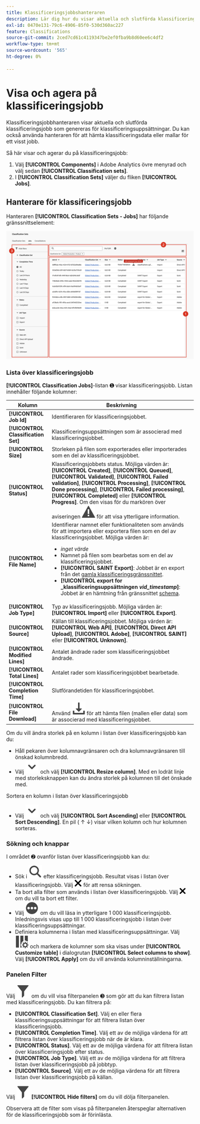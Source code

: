 ```yaml
---
title: Klassificeringsjobbshanteraren
description: Lär dig hur du visar aktuella och slutförda klassificeringsjobb som genereras från klassificeringsuppsättningar.
exl-id: 0470e131-79c6-4906-85f0-530d360ac227
feature: Classifications
source-git-commit: 2ced7cd61c4119347be2ef0fba9b8d60ee6c4df2
workflow-type: tm+mt
source-wordcount: '565'
ht-degree: 0%

---
```


# Visa och agera på klassificeringsjobb

Klassificeringsjobbhanteraren visar aktuella och slutförda klassificeringsjobb som genereras för klassificeringsuppsättningar. Du kan också använda hanteraren för att hämta klassificeringsdata eller mallar för ett visst jobb.

Så här visar och agerar du på klassificeringsjobb:


1. Välj **[!UICONTROL Components]** i Adobe Analytics övre menyrad och välj sedan **[!UICONTROL Classification sets]**.
1. I **[!UICONTROL Classification Sets]** väljer du fliken **[!UICONTROL Jobs]**.

## Hanterare för klassificeringsjobb

Hanteraren **[!UICONTROL Classification Sets - Jobs]** har följande gränssnittselement:

![Klassificeringsuppsättningar - Jobbhanteraren](manage/assets/classifications-sets-jobs.png)



### Lista över klassificeringsjobb

**[!UICONTROL Classification Jobs]**-listan ➊ visar klassificeringsjobb. Listan innehåller följande kolumner:

| Kolumn | Beskrivning |
|---|---|
| **[!UICONTROL Job Id]** | Identifieraren för klassificeringsjobbet. |
| **[!UICONTROL Classification Set]** | Klassificeringsuppsättningen som är associerad med klassificeringsjobbet. |
| **[!UICONTROL Size]** | Storleken på filen som exporterades eller importerades som en del av klassificeringsjobbet. |
| **[!UICONTROL Status]** | Klassificeringsjobbets status. Möjliga värden är: **[!UICONTROL Created]**, **[!UICONTROL Queued]**, **[!UICONTROL Validated]**, **[!UICONTROL Failed validation]**, **[!UICONTROL Processing]**, **[!UICONTROL Done processing]**, **[!UICONTROL Failed processing]**, **[!UICONTROL Completed]** eller **[!UICONTROL Progress]**. Om den visas för du markören över aviseringen ![Varning](/help/assets/icons/Alert.svg) för att visa ytterligare information. |
| **[!UICONTROL File Name]** | Identifierar namnet eller funktionaliteten som används för att importera eller exportera filen som en del av klassificeringsjobbet. Möjliga värden är: <ul><li>*inget värde*</li><li>Namnet på filen som bearbetas som en del av klassificeringsjobbet.</li><li>**[!UICONTROL SAINT Export]**: Jobbet är en export från det [gamla klassificeringsgränssnittet](/help/components/classifications/importer/c-working-with-saint.md).</li><li>**[!UICONTROL export for _klassificeringsuppsättningen _vid_timestamp_]**: Jobbet är en hämtning från gränssnittet [schema](manage/schema.md#download).</li></ul> |
| **[!UICONTROL Job Type]** | Typ av klassificeringsjobb. Möjliga värden är: **[!UICONTROL Import]** eller **[!UICONTROL Export]**. |
| **[!UICONTROL Source]** | Källan till klassificeringsjobbet. Möjliga värden är: **[!UICONTROL Web API]**, **[!UICONTROL Direct API Upload]**, **[!UICONTROL Adobe]**, **[!UICONTROL SAINT]** eller **[!UICONTROL Unknown]**. |
| **[!UICONTROL Modified Lines]** | Antalet ändrade rader som klassificeringsjobbet ändrade. |
| **[!UICONTROL Total Lines]** | Antalet rader som klassificeringsjobbet bearbetade. |
| **[!UICONTROL Completion Time]** | Slutförandetiden för klassificeringsjobbet. |
| **[!UICONTROL File Download]** | Använd ![Hämta](/help/assets/icons/Download.svg) för att hämta filen (mallen eller data) som är associerad med klassificeringsjobbet. |

Om du vill ändra storlek på en kolumn i listan över klassificeringsjobb kan du:

* Håll pekaren över kolumnavgränsaren och dra kolumnavgränsaren till önskad kolumnbredd.
* Välj ![SparrNed](/help/assets/icons/ChevronDown.svg) och välj **[!UICONTROL Resize column]**. Med en lodrät linje med storleksknappen kan du ändra storlek på kolumnen till det önskade med.

Sortera en kolumn i listan över klassificeringsjobb

* Välj ![SparrNed](/help/assets/icons/ChevronDown.svg) och välj **[!UICONTROL Sort Ascending]** eller **[!UICONTROL Sort Descending]**. En pil ( ↑ ↓) visar vilken kolumn och hur kolumnen sorteras.


### Sökning och knappar

I området ➋ ovanför listan över klassificeringsjobb kan du:

* Sök i ![Sök](/help/assets/icons/Search.svg) efter klassificeringsjobb. Resultat visas i listan över klassificeringsjobb. Välj ![CrossSize200](/help/assets/icons/CrossSize200.svg) för att rensa sökningen.
* Ta bort alla filter som används i listan över klassificeringsjobb. Välj ![CrossSize100](/help/assets/icons/CrossSize100.svg) om du vill ta bort ett filter.
* Välj ![MoreCircle](/help/assets/icons/MoreCircle.svg) om du vill läsa in ytterligare 1 000 klassificeringsjobb. Inledningsvis visas upp till 1 000 klassificeringsjobb i listan över klassificeringsuppsättningar.
* Definiera kolumnerna i listan med klassificeringsuppsättningar. Välj ![Kolumninställning](/help/assets/icons/ColumnSetting.svg) och markera de kolumner som ska visas under **[!UICONTROL Customize table]** i dialogrutan **[!UICONTROL Select columns to show]**. Välj **[!UICONTROL Apply]** om du vill använda kolumninställningarna.



### Panelen Filter

Välj ![Filter](/help/assets/icons/Filter.svg) om du vill visa filterpanelen ➌ som gör att du kan filtrera listan med klassificeringsjobb. Du kan filtrera på:

* **[!UICONTROL Classification Set]**. Välj en eller flera klassificeringsuppsättningar för att filtrera listan över klassificeringsjobb.
* **[!UICONTROL Completion Time]**. Välj ett av de möjliga värdena för att filtrera listan över klassificeringsjobb när de är klara.
* **[!UICONTROL Status]**. Välj ett av de möjliga värdena för att filtrera listan över klassificeringsjobb efter status.
* **[!UICONTROL Job Type]**. Välj ett av de möjliga värdena för att filtrera listan över klassificeringsjobb på jobbtyp.
* **[!UICONTROL Source]**. Välj ett av de möjliga värdena för att filtrera listan över klassificeringsjobb på källan.


Välj ![Filter](/help/assets/icons/Filter.svg) **[!UICONTROL Hide filters]** om du vill dölja filterpanelen.

Observera att de filter som visas på filterpanelen återspeglar alternativen för de klassificeringsjobb som är förinlästa.


<!--

**[!UICONTROL Components]** > **[!UICONTROL Classification sets]** > **[!UICONTROL Jobs]**

You cannot create jobs from this interface. Create jobs by uploading data to a classification set (either manually or through a configured external location), requesting a download file, or requesting a template file.

## Filter classification sets

The left side of the Classification set job manager provides filter settings to locate the desired job. Clicking the filter icon toggles the filter settings visibility. You can filter Classification sets by **[!UICONTROL Classification set]**, **[!UICONTROL Completion time]**, **[!UICONTROL Status]**, **[!UICONTROL Job Type]**, or **[!UICONTROL Source]**.

![Classification set job filters](../assets/classification-set-job-filters.png)

Additional filter options are available above the Classification set job manager columns:

* **[!UICONTROL Search by title]**: Search for jobs by filename.
* **[!UICONTROL Load more]**: The Classification set job manager initially displays up to 1000 jobs. If more jobs exist, click this button to load 1000 more jobs.
* **Show/Hide columns**: Toggle visibility for any column besides [!UICONTROL Filename] and [!UICONTROL Completion time].

## Classification set job manager columns

The following columns are available in the Classification set job manager:

* **[!UICONTROL Filename]**: The name of the upload or download file.
* **[!UICONTROL Classification set]**: The name of the Classification set that the file applies to. You can click the Classification set name to reach the Classification set's [Settings](manage/settings.md).
* **[!UICONTROL Size]**: The size of the file.
* **[!UICONTROL Status]**: The status of the job processing the file.
  * **[!UICONTROL Created]**: The job was submitted.
  * **[!UICONTROL Queued]**: The file is ready to be processed, and is waiting for a classification server to process the file.
  * **[!UICONTROL Validated]**: The file is valid and is waiting to be processed.
  * **[!UICONTROL Failed validation]**: The file is formatted incorrectly or otherwise invalid. The file does not go through processing.
  * **[!UICONTROL Processing]**: The file is actively being processed by Adobe.
  * **[!UICONTROL Failed processing]**: The file failed processing.
  * **[!UICONTROL Complete]**: Processing is complete. Classification data is visible in reporting.
  * **[!UICONTROL Failed]**: Generic failure not related to validation or processing.
* **[!UICONTROL Job type]**: The type of job.
* **[!UICONTROL Source]**: The job source.
* **[!UICONTROL File download]**: Only applies to download jobs, such as downloading classification data or downloading templates. When a download is ready, this column provides a download link.
* **[!UICONTROL Modified lines]**: The number of modified lines.
* **[!UICONTROL Completed lines]**: The number of completed lines.
* **[!UICONTROL Completion time]**: The date and time that the job completed (or failed).
-->